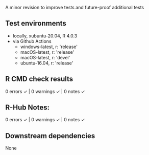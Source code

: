 A minor revision to improve tests and future-proof additional tests

## Test environments 
* locally, xubuntu-20.04, R 4.0.3
* via Github Actions
    * windows-latest, r: 'release'
    * macOS-latest, r: 'release'
    * macOS-latest, r: 'devel'
    * ubuntu-16.04, r: 'release'

## R CMD check results 
0 errors ✓ | 0 warnings ✓ | 0 notes ✓

## R-Hub Notes:
0 errors ✓ | 0 warnings ✓ | 0 notes ✓
    
## Downstream dependencies
None
